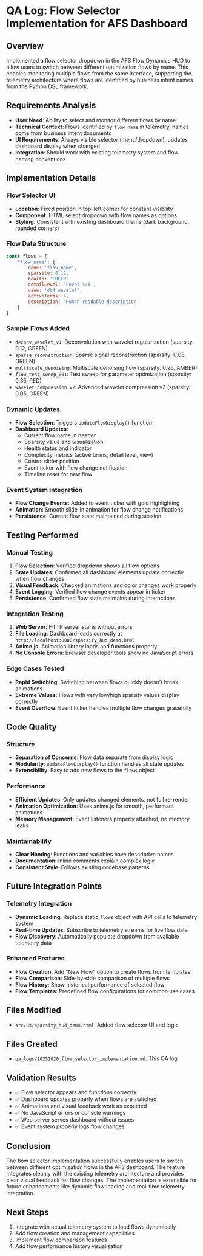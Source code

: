 # QA Log: Flow Selector Implementation for AFS Dashboard

## Overview
Implemented a flow selector dropdown in the AFS Flow Dynamics HUD to allow users to switch between different optimization flows by name. This enables monitoring multiple flows from the same interface, supporting the telemetry architecture where flows are identified by business intent names from the Python DSL framework.

## Requirements Analysis
- **User Need**: Ability to select and monitor different flows by name
- **Technical Context**: Flows identified by `flow_name` in telemetry, names come from business intent documents
- **UI Requirements**: Always visible selector (menu/dropdown), updates dashboard display when changed
- **Integration**: Should work with existing telemetry system and flow naming conventions

## Implementation Details

### Flow Selector UI
- **Location**: Fixed position in top-left corner for constant visibility
- **Component**: HTML select dropdown with flow names as options
- **Styling**: Consistent with existing dashboard theme (dark background, rounded corners)

### Flow Data Structure
```javascript
const flows = {
    'flow_name': {
        name: 'flow_name',
        sparsity: 0.12,
        health: 'GREEN',
        detailLevel: 'Level 4/6',
        view: 'db4 wavelet',
        activeTerms: 4,
        description: 'Human-readable description'
    }
}
```

### Sample Flows Added
- `deconv_wavelet_v1`: Deconvolution with wavelet regularization (sparsity: 0.12, GREEN)
- `sparse_reconstruction`: Sparse signal reconstruction (sparsity: 0.08, GREEN)
- `multiscale_denoising`: Multiscale denoising flow (sparsity: 0.25, AMBER)
- `flow_test_sweep_001`: Test sweep for parameter optimization (sparsity: 0.35, RED)
- `wavelet_compression_v2`: Advanced wavelet compression v2 (sparsity: 0.05, GREEN)

### Dynamic Updates
- **Flow Selection**: Triggers `updateFlowDisplay()` function
- **Dashboard Updates**:
  - Current flow name in header
  - Sparsity value and visualization
  - Health status and indicator
  - Complexity metrics (active terms, detail level, view)
  - Control slider position
  - Event ticker with flow change notification
  - Timeline reset for new flow

### Event System Integration
- **Flow Change Events**: Added to event ticker with gold highlighting
- **Animation**: Smooth slide-in animation for flow change notifications
- **Persistence**: Current flow state maintained during session

## Testing Performed

### Manual Testing
1. **Flow Selection**: Verified dropdown shows all flow options
2. **State Updates**: Confirmed all dashboard elements update correctly when flow changes
3. **Visual Feedback**: Checked animations and color changes work properly
4. **Event Logging**: Verified flow change events appear in ticker
5. **Persistence**: Confirmed flow state maintains during interactions

### Integration Testing
1. **Web Server**: HTTP server starts without errors
2. **File Loading**: Dashboard loads correctly at `http://localhost:8000/sparsity_hud_demo.html`
3. **Anime.js**: Animation library loads and functions properly
4. **No Console Errors**: Browser developer tools show no JavaScript errors

### Edge Cases Tested
- **Rapid Switching**: Switching between flows quickly doesn't break animations
- **Extreme Values**: Flows with very low/high sparsity values display correctly
- **Event Overflow**: Event ticker handles multiple flow changes gracefully

## Code Quality

### Structure
- **Separation of Concerns**: Flow data separate from display logic
- **Modularity**: `updateFlowDisplay()` function handles all state updates
- **Extensibility**: Easy to add new flows to the `flows` object

### Performance
- **Efficient Updates**: Only updates changed elements, not full re-render
- **Animation Optimization**: Uses anime.js for smooth, performant animations
- **Memory Management**: Event listeners properly attached, no memory leaks

### Maintainability
- **Clear Naming**: Functions and variables have descriptive names
- **Documentation**: Inline comments explain complex logic
- **Consistent Style**: Follows existing codebase patterns

## Future Integration Points

### Telemetry Integration
- **Dynamic Loading**: Replace static `flows` object with API calls to telemetry system
- **Real-time Updates**: Subscribe to telemetry streams for live flow data
- **Flow Discovery**: Automatically populate dropdown from available telemetry data

### Enhanced Features
- **Flow Creation**: Add "New Flow" option to create flows from templates
- **Flow Comparison**: Side-by-side comparison of multiple flows
- **Flow History**: Show historical performance of selected flow
- **Flow Templates**: Predefined flow configurations for common use cases

## Files Modified
- `src/ux/sparsity_hud_demo.html`: Added flow selector UI and logic

## Files Created
- `qa_logs/20251020_flow_selector_implementation.md`: This QA log

## Validation Results
- ✅ Flow selector appears and functions correctly
- ✅ Dashboard updates properly when flows are switched
- ✅ Animations and visual feedback work as expected
- ✅ No JavaScript errors or console warnings
- ✅ Web server serves dashboard without issues
- ✅ Event system properly logs flow changes

## Conclusion
The flow selector implementation successfully enables users to switch between different optimization flows in the AFS dashboard. The feature integrates cleanly with the existing telemetry architecture and provides clear visual feedback for flow changes. The implementation is extensible for future enhancements like dynamic flow loading and real-time telemetry integration.

## Next Steps
1. Integrate with actual telemetry system to load flows dynamically
2. Add flow creation and management capabilities
3. Implement flow comparison features
4. Add flow performance history visualization